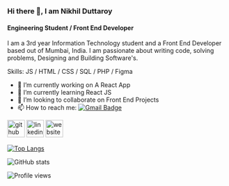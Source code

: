 ### Hi there 👋, I am Nikhil Duttaroy
#### Engineering Student / Front End Developer
I am a 3rd year Information Technology student and a Front End Developer based out of Mumbai, India.
I am passionate about writing code, solving problems, Designing and Building Software's.


Skills:  JS / HTML / CSS / SQL / PHP / Figma 

- 🔭 I’m currently working on A React App 
- 🌱 I’m currently learning React JS  
- 👯 I’m looking to collaborate on Front End Projects 
- 📫 How to reach me: [![Gmail Badge](https://img.shields.io/badge/-nsdr2000@gmail.com-c14438?style=flat-square&logo=Gmail&logoColor=white&link=mailto:nsdr2000@gmail.com)](mailto:nsdr2000@gmail.com)

[<img src='https://www.flaticon.com/svg/vstatic/svg/2111/2111432.svg?token=exp=1611569440~hmac=c26d06e55e3a4309bd1c48d90d15cca0' alt='github' height='40'>](https://github.com/Nikhil-Duttaroy) [<img src='https://www.flaticon.com/svg/vstatic/svg/174/174857.svg?token=exp=1611569651~hmac=68ee6443a1544cbad5fa0fab8a25524e' alt='linkedin' height='40'>](https://www.linkedin.com/in/nikhil-duttaroy/) [<img src='https://cdn.jsdelivr.net/npm/simple-icons@3.0.1/icons/icloud.svg' alt='website' height='40'>](https://nikhil-duttaroy.netlify.app/)  

[![Top Langs](https://github-readme-stats.vercel.app/api/top-langs/?username=Nikhil-Duttaroy)](https://github.com/Nikhil-Duttaroy/github-readme-stats)

![GitHub stats](https://github-readme-stats.vercel.app/api?username=Nikhil-Duttaroy&show_icons=true)  

![Profile views](https://gpvc.arturio.dev/Nikhil-Duttaroy)  
